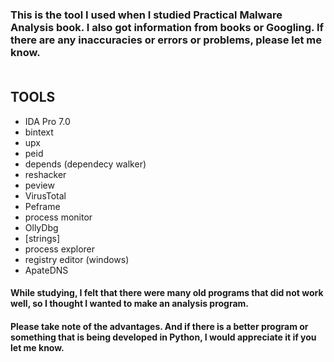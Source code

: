 ### This is the tool I used when I studied Practical Malware Analysis book. I also got information from books or Googling. If there are any inaccuracies or errors or problems, please let me know. <br><br>


## TOOLS
- IDA Pro 7.0
- bintext
- upx
- peid
- depends (dependecy walker)
- reshacker
- peview
- VirusTotal
- Peframe
- process monitor
- OllyDbg
- [strings]
- process explorer
- registry editor (windows)
- ApateDNS

#### While studying, I felt that there were many old programs that did not work well, so I thought I wanted to make an analysis program.
#### Please take note of the advantages. And if there is a better program or something that is being developed in Python, I would appreciate it if you let me know.<br><br>
